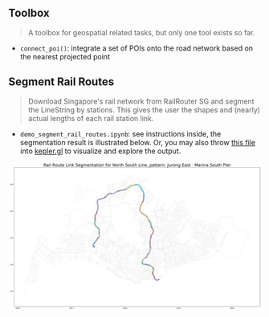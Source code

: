 ## Toolbox

> A toolbox for geospatial related tasks, but only one tool exists so far.

- `connect_poi()`: integrate a set of POIs onto the road network based on the nearest projected point

## Segment Rail Routes

> Download Singapore's rail network from RailRouter SG and segment the LineString by stations. This gives the user the shapes and (nearly) actual lengths of each rail station link.

- `demo_segment_rail_routes.ipynb`: see instructions inside, the segmentation result is illustrated below. Or, you may also throw [this file](asset/sg_rail_links_viz.json) into [kepler.gl](https://kepler.gl/demo) to visualize and explore the output.

![](asset/rail_link_segmentation.png)
